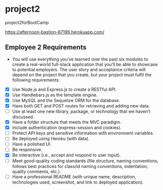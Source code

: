 # project2

project2forBootCamp

https://afternoon-bastion-67196.herokuapp.com/



## Employee 2 Requirements

- You will use everything you’ve learned over the past six modules to create a real-world full-stack application that you’ll be able to showcase to potential employers. The user story and acceptance criteria will depend on the project that you create, but your project must fulfil the following requirements:
- [x] Use Node.js and Express.js to create a RESTful API.
- [x] Use Handlebars.js as the template engine.
- [x] Use MySQL and the Sequelize ORM for the database.
- [x] Have both GET and POST routes for retrieving and adding new data.
- [ ] Use at least one new library, package, or technology that we haven’t discussed.
- [x] Have a folder structure that meets the MVC paradigm.
- [x] Include authentication (express-session and cookies).
- [ ] Protect API keys and sensitive information with environment variables.
- [ ] Be deployed using Heroku (with data).
- [ ] Have a polished UI.
- [ ] Be responsive.
- [x] Be interactive (i.e., accept and respond to user input).
- [ ] Meet good-quality coding standards (file structure, naming conventions, follows best practices for class/id naming conventions, indentation, quality comments, etc.).
- [ ] Have a professional README (with unique name, description, technologies used, screenshot, and link to deployed application).
